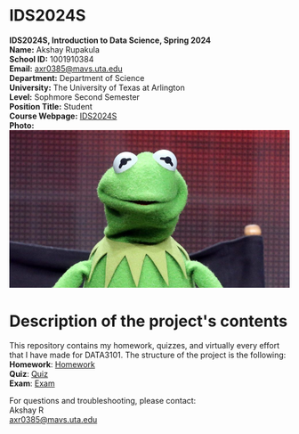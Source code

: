 # IDS2024S
**IDS2024S, Introduction to Data Science, Spring 2024**  
**Name:** Akshay Rupakula  
**School ID:** 1001910384  
**Email:** axr0385@mavs.uta.edu  
**Department:** Department of Science  
**University:** The University of Texas at Arlington  
**Level:** Sophmore Second Semester  
**Position Title:** Student  
**Course Webpage:** [IDS2024S](wwww.cdslab.org)  
**Photo:**  ![A photo of Akshay](_92593800_gettyimages-482923234.jpg)  

# **Description of the project's contents**  
This repository contains my homework, quizzes, and virtually every effort that I have made for DATA3101. The structure of the project is the following:  
**Homework**: [Homework](./homework)  
**Quiz**: [Quiz](./quizzes)  
**Exam**: [Exam](./exams)  

For questions and troubleshooting, please contact:  
Akshay R  
axr0385@mavs.uta.edu  
